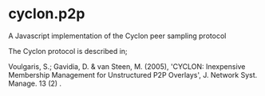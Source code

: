cyclon.p2p
==========

A Javascript implementation of the Cyclon peer sampling protocol

The Cyclon protocol is described in;

Voulgaris, S.; Gavidia, D. & van Steen, M. (2005), 'CYCLON: Inexpensive Membership Management for Unstructured P2P Overlays', J. Network Syst. Manage. 13 (2) .

